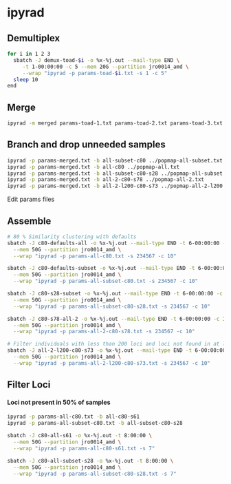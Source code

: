 # ipyrad

## Demultiplex

```bash
for i in 1 2 3
  sbatch -J demux-toad-$i -o %x-%j.out --mail-type END \
     -t 1-00:00:00 -c 5 --mem 20G --partition jro0014_amd \
     --wrap "ipyrad -p params-toad-$i.txt -s 1 -c 5"
  sleep 10 
end
```

## Merge
```bash
ipyrad -m merged params-toad-1.txt params-toad-2.txt params-toad-3.txt 
```

## Branch and drop unneeded samples
```bash
ipyrad -p params-merged.txt -b all-subset-c80 ../popmap-all-subset.txt
ipyrad -p params-merged.txt -b all-c80 ../popmap-all.txt
ipyrad -p params-merged.txt -b all-subset-c80-s28 ../popmap-all-subset.txt
ipyrad -p params-merged.txt -b all-2-c80-s78 ../popmap-all-2.txt
ipyrad -p params-merged.txt -b all-2-l200-c80-s73 ../popmap-all-2-l200.txt
```

Edit params files 

<!-- ```bash
set name c80-defaults
set dest "/home/kac0070/toad/pyrad"
set src $dest/toad-1
ipyrad -m $name params-toad-1.txt params-toad-2.txt params-toad-3.txt
mv $src/$name.json $dest
sed -i "s|project\":\"$src|project\":\"$dest|g" $dest/$name.json
sed -i "s|_project_dir\":\"$src|_project_dir\":\"$dest|g" $dest/$name.json
sed -i "s|$src|$dest|g" params-$name.txt
``` -->

## Assemble
```bash
# 80 % Similarity clustering with defaults
sbatch -J c80-defaults-all -o %x-%j.out --mail-type END -t 6-00:00:00 -c 10 \
  --mem 50G --partition jro0014_amd \
  --wrap "ipyrad -p params-all-c80.txt -s 234567 -c 10"

sbatch -J c80-defaults-subset -o %x-%j.out --mail-type END -t 6-00:00:00 -c 10 \
  --mem 50G --partition jro0014_amd \
  --wrap "ipyrad -p params-all-subset-c80.txt -s 234567 -c 10"

sbatch -J c80-s28-subset -o %x-%j.out --mail-type END -t 6-00:00:00 -c 10 \
  --mem 50G --partition jro0014_amd \
  --wrap "ipyrad -p params-all-subset-c80-s28.txt -s 234567 -c 10"

sbatch -J c80-s78-all-2 -o %x-%j.out --mail-type END -t 6-00:00:00 -c 10 \
  --mem 50G --partition jro0014_amd \
  --wrap "ipyrad -p params-all-2-c80-s78.txt -s 234567 -c 10"

# Filter individuals with less than 200 loci and loci not found in at least 75% of individuals (73)
sbatch -J all-2-l200-c80-s73 -o %x-%j.out --mail-type END -t 6-00:00:00 -c 10 \
  --mem 50G --partition jro0014_amd \
  --wrap "ipyrad -p params-all-2-l200-c80-s73.txt -s 234567 -c 10"
```


## Filter Loci
#### Loci not present in 50% of samples
```bash
ipyrad -p params-all-c80.txt -b all-c80-s61
ipyrad -p params-all-subset-c80.txt -b all-subset-c80-s28

```


```bash
sbatch -J c80-all-s61 -o %x-%j.out -t 8:00:00 \
  --mem 50G --partition jro0014_amd \
  --wrap "ipyrad -p params-all-c80-s61.txt -s 7"

sbatch -J c80-all-subset-s28 -o %x-%j.out -t 8:00:00 \
  --mem 50G --partition jro0014_amd \
  --wrap "ipyrad -p params-all-subset-c80-s28.txt -s 7"
```


<!-- ## Filtering 

### c80-s61-l200
Filter loci found in less than half (61/121) samples.
```bash
ipyrad -p params-c80-defaults.txt -b c80-s61
```

Edit params file

```bash
sbatch -J c80-s61 -o %x-%j.out -t 2-00:00:00 \
  --mem 30G --partition jro0014_amd \
  --wrap "ipyrad -p params-c80-s61.txt -s 7"
```

### c80-s61-l200
Filter samples with fewer than 200 loci in c80-s61 alignment.
Identify samples in ipyrad stats output exclude them from samples-c80-s61-l200.txt 
```bash
ipyrad -p params-c80-defaults.txt -b c80-s61-l200.txt samples-c80-s61-l200.txt  
```

Edit params file

```bash
sbatch -J c80-s61-l200 -o %x-%j.out -t 2-00:00:00 \
  --mem 30G --partition jro0014_amd \
  --wrap "ipyrad -p params-c80-s61-l200.txt -s 7"
```
 -->
